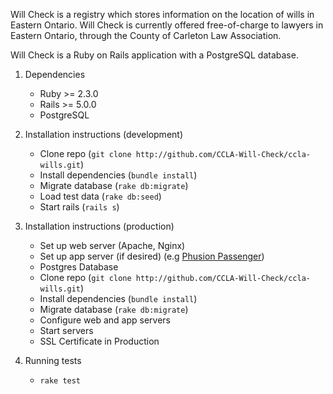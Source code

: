 Will Check is a registry which stores information on the location of
wills in Eastern Ontario. Will Check is currently offered free-of-charge
to lawyers in Eastern Ontario, through the County of Carleton Law
Association.

Will Check is a Ruby on Rails application with a PostgreSQL database.

1. Dependencies
    * Ruby >= 2.3.0
    * Rails >= 5.0.0
    * PostgreSQL
    
2. Installation instructions (development)
   * Clone repo (`git clone http://github.com/CCLA-Will-Check/ccla-wills.git`)
   * Install dependencies (`bundle install`)
   * Migrate database (`rake db:migrate`)
   * Load test data (`rake db:seed`)
   * Start rails (`rails s`)
 
3. Installation instructions (production)
   * Set up web server (Apache, Nginx)
   * Set up app server (if desired) (e.g [Phusion Passenger](https://www.phusionpassenger.com/))
   * Postgres Database
   * Clone repo (`git clone http://github.com/CCLA-Will-Check/ccla-wills.git`)
   * Install dependencies (`bundle install`)
   * Migrate database (`rake db:migrate`)
   * Configure web and app servers
   * Start servers
   * SSL Certificate in Production
   
   
4. Running tests
   * `rake test`
